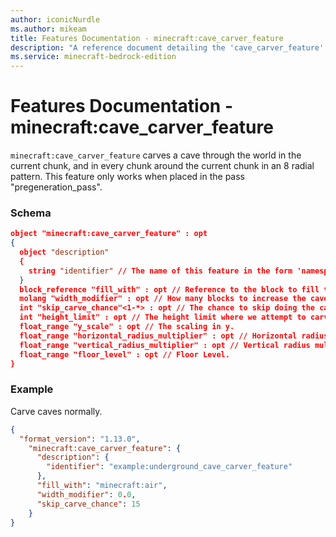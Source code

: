 ```yaml
---
author: iconicNurdle
ms.author: mikeam
title: Features Documentation - minecraft:cave_carver_feature
description: "A reference document detailing the 'cave_carver_feature' feature"
ms.service: minecraft-bedrock-edition
---
```


# Features Documentation - minecraft:cave_carver_feature

`minecraft:cave_carver_feature` carves a cave through the world in the current chunk, and in every chunk around the current chunk in an 8 radial pattern. This feature only works when placed in the pass "pregeneration_pass".

### Schema

```json
object "minecraft:cave_carver_feature" : opt
{
  object "description"
  {
    string "identifier" // The name of this feature in the form 'namespace_name:feature_name'. 'feature_name' must match the filename.
  }
  block_reference "fill_with" : opt // Reference to the block to fill the cave with.
  molang "width_modifier" : opt // How many blocks to increase the cave radius by, from the center point of the cave.
  int "skip_carve_chance"<1-*> : opt // The chance to skip doing the carve (1 / value).
  int "height_limit" : opt // The height limit where we attempt to carve.
  float_range "y_scale" : opt // The scaling in y.
  float_range "horizontal_radius_multiplier" : opt // Horizontal radius multiplier.
  float_range "vertical_radius_multiplier" : opt // Vertical radius multiplier.
  float_range "floor_level" : opt // Floor Level.
}
```

### Example

Carve caves normally.

```json
{
  "format_version": "1.13.0",
    "minecraft:cave_carver_feature": {
      "description": {
        "identifier": "example:underground_cave_carver_feature"
      },
      "fill_with": "minecraft:air",
      "width_modifier": 0.0,
      "skip_carve_chance": 15
    }
}
```
